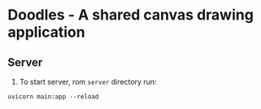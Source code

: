 # Doodles - A shared canvas drawing application

## Server

1. To start server, rom `server` directory run:

  `uvicorn main:app --reload`